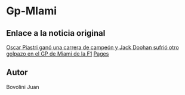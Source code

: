 # Gp-MIami
## Enlace a la noticia original

[Oscar Piastri ganó una carrera de campeón y Jack Doohan sufrió otro golpazo en el GP de Miami de la F1](https://www.ole.com.ar/autos/gp-miami-f1-2025-hoy-carrera-vivo-online_0_8ITLgbOsja.html)
[Pages](https://bovolinijuan.github.io/Gp-MIami/)
## Autor
Bovolini Juan
